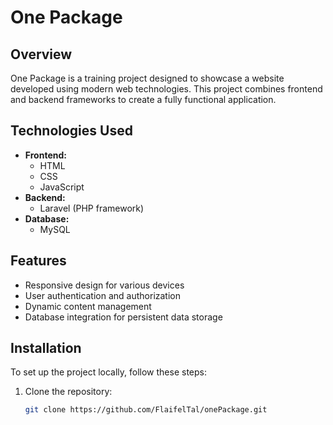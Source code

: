 # One Package

## Overview
One Package is a training project designed to showcase a website developed using modern web technologies. This project combines frontend and backend frameworks to create a fully functional application.

## Technologies Used
- **Frontend:** 
  - HTML
  - CSS
  - JavaScript
- **Backend:** 
  - Laravel (PHP framework)
- **Database:**
  - MySQL

## Features
- Responsive design for various devices
- User authentication and authorization
- Dynamic content management
- Database integration for persistent data storage

## Installation
To set up the project locally, follow these steps:

1. Clone the repository:
   ```bash
   git clone https://github.com/FlaifelTal/onePackage.git
